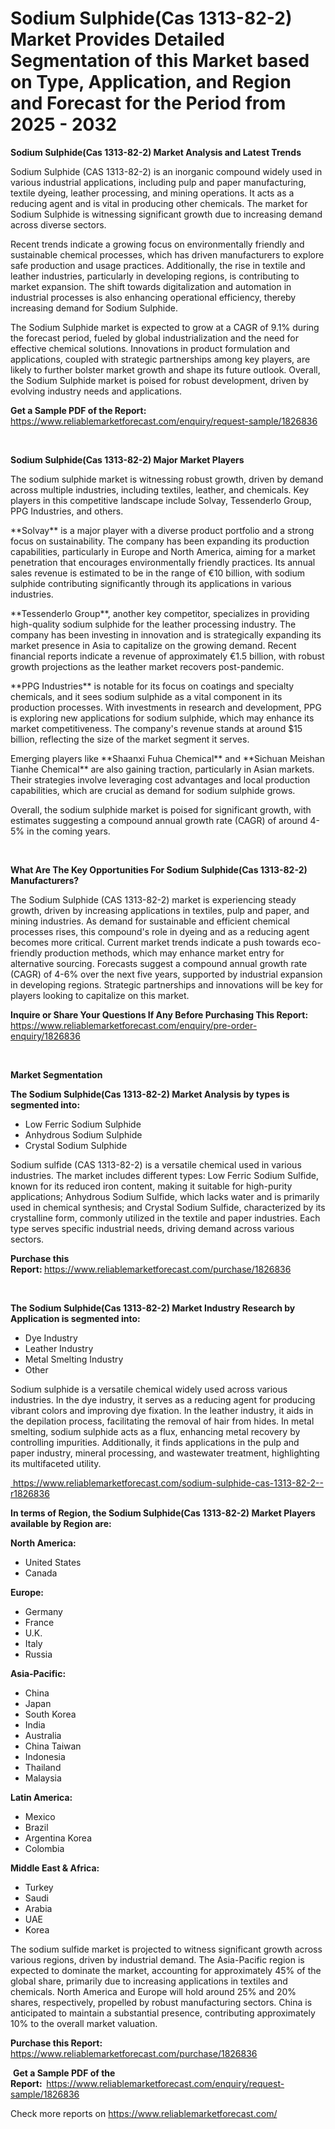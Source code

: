 <p><h1>Sodium Sulphide(Cas 1313-82-2) Market Provides Detailed Segmentation of this Market based on Type, Application, and Region and Forecast for the Period from 2025 - 2032</h1></p><p><strong>Sodium Sulphide(Cas 1313-82-2) Market Analysis and Latest Trends</strong></p>
<p><p>Sodium Sulphide (CAS 1313-82-2) is an inorganic compound widely used in various industrial applications, including pulp and paper manufacturing, textile dyeing, leather processing, and mining operations. It acts as a reducing agent and is vital in producing other chemicals. The market for Sodium Sulphide is witnessing significant growth due to increasing demand across diverse sectors.</p><p>Recent trends indicate a growing focus on environmentally friendly and sustainable chemical processes, which has driven manufacturers to explore safe production and usage practices. Additionally, the rise in textile and leather industries, particularly in developing regions, is contributing to market expansion. The shift towards digitalization and automation in industrial processes is also enhancing operational efficiency, thereby increasing demand for Sodium Sulphide.</p><p>The Sodium Sulphide market is expected to grow at a CAGR of 9.1% during the forecast period, fueled by global industrialization and the need for effective chemical solutions. Innovations in product formulation and applications, coupled with strategic partnerships among key players, are likely to further bolster market growth and shape its future outlook. Overall, the Sodium Sulphide market is poised for robust development, driven by evolving industry needs and applications.</p></p>
<p><strong>Get a Sample PDF of the Report:&nbsp;</strong> <a href="https://www.reliablemarketforecast.com/enquiry/request-sample/1826836?utm_campaign=2145&utm_medium=2&utm_source=Github&utm_content=ia&utm_term=03022025&utm_id=sodium-sulphidecas-1313-82-2">https://www.reliablemarketforecast.com/enquiry/request-sample/1826836</a></p>
<p>&nbsp;</p>
<p><strong>Sodium Sulphide(Cas 1313-82-2) Major Market Players</strong></p>
<p><p>The sodium sulphide market is witnessing robust growth, driven by demand across multiple industries, including textiles, leather, and chemicals. Key players in this competitive landscape include Solvay, Tessenderlo Group, PPG Industries, and others.</p><p>**Solvay** is a major player with a diverse product portfolio and a strong focus on sustainability. The company has been expanding its production capabilities, particularly in Europe and North America, aiming for a market penetration that encourages environmentally friendly practices. Its annual sales revenue is estimated to be in the range of €10 billion, with sodium sulphide contributing significantly through its applications in various industries.</p><p>**Tessenderlo Group**, another key competitor, specializes in providing high-quality sodium sulphide for the leather processing industry. The company has been investing in innovation and is strategically expanding its market presence in Asia to capitalize on the growing demand. Recent financial reports indicate a revenue of approximately €1.5 billion, with robust growth projections as the leather market recovers post-pandemic.</p><p>**PPG Industries** is notable for its focus on coatings and specialty chemicals, and it sees sodium sulphide as a vital component in its production processes. With investments in research and development, PPG is exploring new applications for sodium sulphide, which may enhance its market competitiveness. The company's revenue stands at around $15 billion, reflecting the size of the market segment it serves.</p><p>Emerging players like **Shaanxi Fuhua Chemical** and **Sichuan Meishan Tianhe Chemical** are also gaining traction, particularly in Asian markets. Their strategies involve leveraging cost advantages and local production capabilities, which are crucial as demand for sodium sulphide grows.</p><p>Overall, the sodium sulphide market is poised for significant growth, with estimates suggesting a compound annual growth rate (CAGR) of around 4-5% in the coming years.</p></p>
<p>&nbsp;</p>
<p><strong>What Are The Key Opportunities For Sodium Sulphide(Cas 1313-82-2) Manufacturers?</strong></p>
<p><p>The Sodium Sulphide (CAS 1313-82-2) market is experiencing steady growth, driven by increasing applications in textiles, pulp and paper, and mining industries. As demand for sustainable and efficient chemical processes rises, this compound's role in dyeing and as a reducing agent becomes more critical. Current market trends indicate a push towards eco-friendly production methods, which may enhance market entry for alternative sourcing. Forecasts suggest a compound annual growth rate (CAGR) of 4-6% over the next five years, supported by industrial expansion in developing regions. Strategic partnerships and innovations will be key for players looking to capitalize on this market.</p></p>
<p><strong>Inquire or Share Your Questions If Any Before Purchasing This Report:</strong> <a href="https://www.reliablemarketforecast.com/enquiry/pre-order-enquiry/1826836?utm_campaign=2145&utm_medium=2&utm_source=Github&utm_content=ia&utm_term=03022025&utm_id=sodium-sulphidecas-1313-82-2">https://www.reliablemarketforecast.com/enquiry/pre-order-enquiry/1826836</a></p>
<p>&nbsp;</p>
<p><strong>Market Segmentation</strong></p>
<p><strong>The Sodium Sulphide(Cas 1313-82-2) Market Analysis by types is segmented into:</strong></p>
<p><ul><li>Low Ferric Sodium Sulphide</li><li>Anhydrous Sodium Sulphide</li><li>Crystal Sodium Sulphide</li></ul></p>
<p><p>Sodium sulfide (CAS 1313-82-2) is a versatile chemical used in various industries. The market includes different types: Low Ferric Sodium Sulfide, known for its reduced iron content, making it suitable for high-purity applications; Anhydrous Sodium Sulfide, which lacks water and is primarily used in chemical synthesis; and Crystal Sodium Sulfide, characterized by its crystalline form, commonly utilized in the textile and paper industries. Each type serves specific industrial needs, driving demand across various sectors.</p></p>
<p><strong>Purchase this Report:&nbsp;</strong><a href="https://www.reliablemarketforecast.com/purchase/1826836?utm_campaign=2145&utm_medium=2&utm_source=Github&utm_content=ia&utm_term=03022025&utm_id=sodium-sulphidecas-1313-82-2">https://www.reliablemarketforecast.com/purchase/1826836</a></p>
<p>&nbsp;</p>
<p><strong>The Sodium Sulphide(Cas 1313-82-2) Market Industry Research by Application is segmented into:</strong></p>
<p><ul><li>Dye Industry</li><li>Leather Industry</li><li>Metal Smelting Industry</li><li>Other</li></ul></p>
<p><p>Sodium sulphide is a versatile chemical widely used across various industries. In the dye industry, it serves as a reducing agent for producing vibrant colors and improving dye fixation. In the leather industry, it aids in the depilation process, facilitating the removal of hair from hides. In metal smelting, sodium sulphide acts as a flux, enhancing metal recovery by controlling impurities. Additionally, it finds applications in the pulp and paper industry, mineral processing, and wastewater treatment, highlighting its multifaceted utility.</p></p>
<p><a href="https://www.reliablemarketforecast.com/sodium-sulphide-cas-1313-82-2--r1826836?utm_campaign=2145&utm_medium=2&utm_source=Github&utm_content=ia&utm_term=03022025&utm_id=sodium-sulphidecas-1313-82-2">&nbsp;https://www.reliablemarketforecast.com/sodium-sulphide-cas-1313-82-2--r1826836</a></p>
<p><strong>In terms of Region, the Sodium Sulphide(Cas 1313-82-2) Market Players available by Region are:</strong></p>
<p>
    <p> <strong> North America: </strong>
        <ul>
            <li>United States</li>
            <li>Canada</li>
        </ul>
        </p> 
    <p> <strong> Europe: </strong>
        <ul>
            <li>Germany</li>
            <li>France</li>
            <li>U.K.</li>
            <li>Italy</li>
            <li>Russia</li>
        </ul>
        </p> 
    <p> <strong> Asia-Pacific: </strong>
        <ul>
            <li>China</li>
            <li>Japan</li>
            <li>South Korea</li>
            <li>India</li>
            <li>Australia</li>
            <li>China Taiwan</li>
            <li>Indonesia</li>
            <li>Thailand</li>
            <li>Malaysia</li>
        </ul>
        </p> 
    <p> <strong> Latin America: </strong>
        <ul>
            <li>Mexico</li>
            <li>Brazil</li>
            <li>Argentina Korea</li>
            <li>Colombia</li>
        </ul>
        </p> 
    <p> <strong> Middle East & Africa: </strong>
        <ul>
            <li>Turkey</li>
            <li>Saudi</li>
            <li>Arabia</li>
            <li>UAE</li>
            <li>Korea</li>
        </ul>
    </p>
    </p>
<p><p>The sodium sulfide market is projected to witness significant growth across various regions, driven by industrial demand. The Asia-Pacific region is expected to dominate the market, accounting for approximately 45% of the global share, primarily due to increasing applications in textiles and chemicals. North America and Europe will hold around 25% and 20% shares, respectively, propelled by robust manufacturing sectors. China is anticipated to maintain a substantial presence, contributing approximately 10% to the overall market valuation.</p></p>
<p><strong>Purchase this Report: </strong><a href="https://www.reliablemarketforecast.com/purchase/1826836?utm_campaign=2145&utm_medium=2&utm_source=Github&utm_content=ia&utm_term=03022025&utm_id=sodium-sulphidecas-1313-82-2">https://www.reliablemarketforecast.com/purchase/1826836</a></p>
<p>&nbsp;<strong>Get a Sample PDF of the Report:&nbsp;&nbsp;</strong><a href="https://www.reliablemarketforecast.com/enquiry/request-sample/1826836?utm_campaign=2145&utm_medium=2&utm_source=Github&utm_content=ia&utm_term=03022025&utm_id=sodium-sulphidecas-1313-82-2">https://www.reliablemarketforecast.com/enquiry/request-sample/1826836</a></p>
<p><strong></strong></p>
<p>Check more reports on <a href="https://www.reliablemarketforecast.com/?utm_campaign=2145&utm_medium=2&utm_source=Github&utm_content=ia&utm_term=03022025&utm_id=sodium-sulphidecas-1313-82-2">https://www.reliablemarketforecast.com/</a></p>